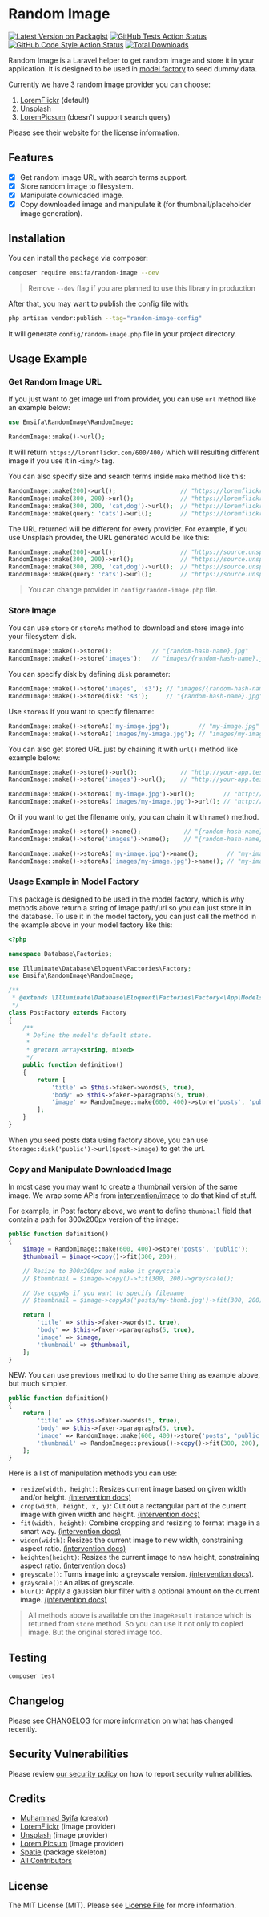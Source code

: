 # Random Image

[![Latest Version on Packagist](https://img.shields.io/packagist/v/emsifa/random-image.svg?style=flat-square)](https://packagist.org/packages/emsifa/random-image)
[![GitHub Tests Action Status](https://img.shields.io/github/actions/workflow/status/emsifa/random-image/run-tests.yml?label=tests)](https://github.com/emsifa/random-image/actions?query=workflow%3Arun-tests+branch%3Amain)
[![GitHub Code Style Action Status](https://img.shields.io/github/actions/workflow/status/emsifa/random-image/fix-php-code-style-issues.yml?label=code%20style)](https://github.com/emsifa/random-image/actions?query=workflow%3A"Fix+PHP+code+style+issues"+branch%3Amain)
[![Total Downloads](https://img.shields.io/packagist/dt/emsifa/random-image.svg?style=flat-square)](https://packagist.org/packages/emsifa/random-image)

Random Image is a Laravel helper to get random image and store it in your application. It is designed to be used in [model factory](https://laravel.com/docs/9.x/eloquent-factories) to seed dummy data.

Currently we have 3 random image provider you can choose:

1. [LoremFlickr](https://loremflickr.com) (default)
2. [Unsplash](https://unsplash.com)
3. [LoremPicsum](https://picsum.photos) (doesn't support search query)

Please see their website for the license information.

## Features

* [x] Get random image URL with search terms support.
* [x] Store random image to filesystem.
* [x] Manipulate downloaded image.
* [x] Copy downloaded image and manipulate it (for thumbnail/placeholder image generation).

## Installation

You can install the package via composer:

```bash
composer require emsifa/random-image --dev
```

> Remove `--dev` flag if you are planned to use this library in production

After that, you may want to publish the config file with:

```bash
php artisan vendor:publish --tag="random-image-config"
```

It will generate `config/random-image.php` file in your project directory.

## Usage Example

### Get Random Image URL

If you just want to get image url from provider, you can use `url` method like an example below:

```php
use Emsifa\RandomImage\RandomImage;

RandomImage::make()->url();
```

It will return `https://loremflickr.com/600/400/` which will resulting different image if you use it in `<img/>` tag.

You can also specify size and search terms inside `make` method like this:

```php
RandomImage::make(200)->url();                  // "https://loremflickr.com/200/200/"
RandomImage::make(300, 200)->url();             // "https://loremflickr.com/300/200/"
RandomImage::make(300, 200, 'cat,dog')->url();  // "https://loremflickr.com/300/200/cat,dog"
RandomImage::make(query: 'cats')->url();        // "https://loremflickr.com/600/400/cats"
```

The URL returned will be different for every provider. For example, if you use Unsplash provider, the URL generated would be like this:

```php
RandomImage::make(200)->url();                  // "https://source.unsplash.com/random/200x200/"
RandomImage::make(300, 200)->url();             // "https://source.unsplash.com/random/300x200/"
RandomImage::make(300, 200, 'cat,dog')->url();  // "https://source.unsplash.com/random/300x200/?cat,dog"
RandomImage::make(query: 'cats')->url();        // "https://source.unsplash.com/random/?cats"

```

> You can change provider in `config/random-image.php` file.

### Store Image

You can use `store` or `storeAs` method to download and store image into your filesystem disk.

```php
RandomImage::make()->store();           // "{random-hash-name}.jpg"
RandomImage::make()->store('images');   // "images/{random-hash-name}.jpg"
```

You can specify disk by defining `disk` parameter:

```php
RandomImage::make()->store('images', 's3'); // "images/{random-hash-name}.jpg"
RandomImage::make()->store(disk: 's3');     // "{random-hash-name}.jpg"
```

Use `storeAs` if you want to specify filename:

```php
RandomImage::make()->storeAs('my-image.jpg');        // "my-image.jpg"
RandomImage::make()->storeAs('images/my-image.jpg'); // "images/my-image.jpg"
```

You can also get stored URL just by chaining it with `url()` method like example below:

```php
RandomImage::make()->store()->url();            // "http://your-app.test/storage/{random-hash-name}.jpg"
RandomImage::make()->store('images')->url();    // "http://your-app.test/storage/images/{random-hash-name}.jpg"

RandomImage::make()->storeAs('my-image.jpg')->url();        // "http://your-app.test/storage/my-image.jpg"
RandomImage::make()->storeAs('images/my-image.jpg')->url(); // "http://your-app.test/storage/images/my-image.jpg"
```

Or if you want to get the filename only, you can chain it with `name()` method.

```php
RandomImage::make()->store()->name();            // "{random-hash-name}.jpg"
RandomImage::make()->store('images')->name();    // "{random-hash-name}.jpg"

RandomImage::make()->storeAs('my-image.jpg')->name();        // "my-image.jpg"
RandomImage::make()->storeAs('images/my-image.jpg')->name(); // "my-image.jpg"
```

### Usage Example in Model Factory

This package is designed to be used in the model factory, which is why methods above return a string of image path/url so you can just store it in the database. To use it in the model factory, you can just call the method in the example above in your model factory like this:

```php
<?php

namespace Database\Factories;

use Illuminate\Database\Eloquent\Factories\Factory;
use Emsifa\RandomImage\RandomImage;

/**
 * @extends \Illuminate\Database\Eloquent\Factories\Factory<\App\Models\Post>
 */
class PostFactory extends Factory
{
    /**
     * Define the model's default state.
     *
     * @return array<string, mixed>
     */
    public function definition()
    {
        return [
            'title' => $this->faker->words(5, true),
            'body' => $this->faker->paragraphs(5, true),
            'image' => RandomImage::make(600, 400)->store('posts', 'public'),
        ];
    }
}
```

When you seed posts data using factory above, you can use `Storage::disk('public')->url($post->image)` to get the url. 

### Copy and Manipulate Downloaded Image

In most case you may want to create a thumbnail version of the same image. We wrap some APIs from [intervention/image](https://image.intervention.io/v2) to do that kind of stuff.

For example, in Post factory above, we want to define `thumbnail` field that contain a path for 300x200px version of the image:

```php
public function definition()
{
    $image = RandomImage::make(600, 400)->store('posts', 'public');
    $thumbnail = $image->copy()->fit(300, 200);

    // Resize to 300x200px and make it greyscale
    // $thumbnail = $image->copy()->fit(300, 200)->greyscale();

    // Use copyAs if you want to specify filename 
    // $thumbnail = $image->copyAs('posts/my-thumb.jpg')->fit(300, 200);

    return [
        'title' => $this->faker->words(5, true),
        'body' => $this->faker->paragraphs(5, true),
        'image' => $image,
        'thumbnail' => $thumbnail,
    ];
}
```

NEW: You can use `previous` method to do the same thing as example above, but much simpler.

```php
public function definition()
{
    return [
        'title' => $this->faker->words(5, true),
        'body' => $this->faker->paragraphs(5, true),
        'image' => RandomImage::make(600, 400)->store('posts', 'public'),
        'thumbnail' => RandomImage::previous()->copy()->fit(300, 200),
    ];
}
```

Here is a list of manipulation methods you can use:

* `resize(width, height)`: Resizes current image based on given width and/or height. [(intervention docs)](https://image.intervention.io/v2/api/resize)
* `crop(width, height, x, y)`: Cut out a rectangular part of the current image with given width and height. [(intervention docs)](https://image.intervention.io/v2/api/crop)
* `fit(width, height)`: Combine cropping and resizing to format image in a smart way. [(intervention docs)](https://image.intervention.io/v2/api/fit)
* `widen(width)`: Resizes the current image to new width, constraining aspect ratio. [(intervention docs)](https://image.intervention.io/v2/api/widen)
* `heighten(height)`: Resizes the current image to new height, constraining aspect ratio. [(intervention docs)](https://image.intervention.io/v2/api/heighten)
* `greyscale()`: Turns image into a greyscale version. [(intervention docs)](https://image.intervention.io/v2/api/greyscale).
* `grayscale()`: An alias of greyscale.
* `blur()`: Apply a gaussian blur filter with a optional amount on the current image. [(intervention docs)](https://image.intervention.io/v2/api/blur)

> All methods above is available on the `ImageResult` instance which is returned from `store` method. So you can use it not only to copied image. But the original stored image too.

## Testing

```bash
composer test
```

## Changelog

Please see [CHANGELOG](CHANGELOG.md) for more information on what has changed recently.

## Security Vulnerabilities

Please review [our security policy](../../security/policy) on how to report security vulnerabilities.

## Credits

- [Muhammad Syifa](https://github.com/emsifa) (creator)
- [LoremFlickr](https://loremflickr.com/) (image provider)
- [Unsplash](https://unsplash.com/) (image provider)
- [Lorem Picsum](https://picsum.photos) (image provider)
- [Spatie](https://github.com/spatie/package-skeleton-laravel) (package skeleton)
- [All Contributors](../../contributors)

## License

The MIT License (MIT). Please see [License File](LICENSE.md) for more information.
